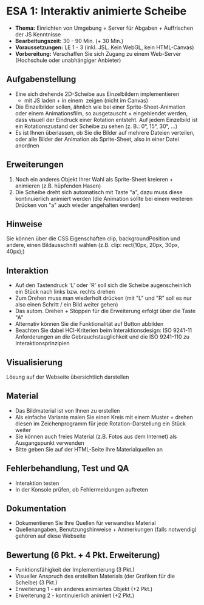 # ESA 1: Interaktiv animierte Scheibe

- **Thema:** Einrichten von Umgebung + Server für Abgaben + Auffrischen der JS Kenntnisse
- **Bearbeitungszeit:** 30 - 90 Min. (+ 30 Min.)
- **Voraussetzungen:** LE 1 - 3 (inkl. JSL. Kein WebGL, kein HTML-Canvas)
- **Vorbereitung:** Verschaffen Sie sich Zugang zu einem Web-Server (Hochschule oder unabhängiger Anbieter)

## Aufgabenstellung
- Eine sich drehende 2D-Scheibe aus Einzelbildern implementieren
  - mit JS laden + in einem <img> zeigen (nicht im Canvas)
- Die Einzelbilder sollen, ähnlich wie bei einer Sprite-Sheet-Animation oder einem Animationsfilm, so ausgetauscht + eingeblendet werden, dass visuell der Eindruck einer Rotation entsteht. Auf jedem Einzelbild ist ein Rotationszustand der Scheibe zu sehen (z. B.: 0°, 15°, 30°, …)
- Es ist Ihnen überlassen, ob Sie die Bilder auf mehrere Dateien verteilen, oder alle Bilder der Animation als Sprite-Sheet, also in einer Datei anordnen

## Erweiterungen
1. Noch ein anderes Objekt Ihrer Wahl als Sprite-Sheet kreieren + animieren (z.B. hüpfenden Hasen)
2. Die Scheibe dreht sich automatisch mit Taste "a", dazu muss diese kontinuierlich animiert werden (die Animation sollte bei einem weiteren Drücken von "a" auch wieder angehalten werden)

## Hinweise
Sie können über die CSS Eigenschaften clip, backgroundPosition und andere, einen Bildausschnitt wählen (z.B. clip: rect(10px, 20px, 30px, 40px);)

## Interaktion
- Auf den Tastendruck 'L' oder 'R' soll sich die Scheibe augenscheinlich ein Stück nach links bzw. rechts drehen
- Zum Drehen muss man wiederholt drücken (mit "L" und "R" soll es nur also einen Schritt / ein Bild weiter gehen)
- Das autom. Drehen + Stoppen für die Erweiterung erfolgt über die Taste "A"
- Alternativ können Sie die Funktionalität auf Button abbilden
- Beachten Sie dabei HCI-Kriterien beim Interaktionsdesign: ISO 9241-11 Anforderungen an die Gebrauchstauglichkeit und die ISO 9241-110 zu Interaktionsprinzipien

## Visualisierung
Lösung auf der Webseite übersichtlich darstellen

## Material
- Das Bildmaterial ist von Ihnen zu erstellen
- Als einfache Variante malen Sie einen Kreis mit einem Muster + drehen diesen im Zeichenprogramm für jede Rotation-Darstellung ein Stück weiter
- Sie können auch freies Material (z.B. Fotos aus dem Internet) als Ausgangspunkt verwenden
- Bitte geben Sie auf der HTML-Seite Ihre Materialquellen an

## Fehlerbehandlung, Test und QA
- Interaktion testen
- In der Konsole prüfen, ob Fehlermeldungen auftreten

## Dokumentation
- Dokumentieren Sie Ihre Quellen für verwandtes Material
- Quellenangaben, Benutzungshinweise + Anmerkungen (falls notwendig) gehören auf diese Webseite

## Bewertung (6 Pkt. + 4 Pkt. Erweiterung)
- Funktionsfähigkeit der Implementierung (3 Pkt.)
- Visueller Anspruch des erstellten Materials (der Grafiken für die Scheibe) (3 Pkt.)
- Erweiterung 1 - ein anderes animiertes Objekt (+2 Pkt.)
- Erweiterung 2 - kontinuierlich animiert (+2 Pkt.)
